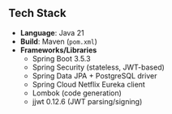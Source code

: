 ## Tech Stack
* **Language**: Java 21
* **Build**: Maven (`pom.xml`)
* **Frameworks/Libraries**  
  * Spring Boot 3.5.3  
  * Spring Security (stateless, JWT-based)  
  * Spring Data JPA + PostgreSQL driver  
  * Spring Cloud Netflix Eureka client  
  * Lombok (code generation)  
  * jjwt 0.12.6 (JWT parsing/signing)